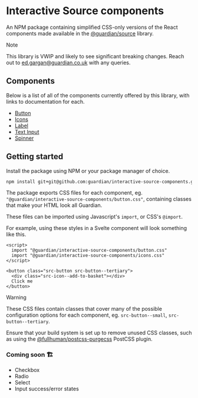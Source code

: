 # Interactive Source components

An NPM package containing simplified CSS-only versions of the React components made available in the [@guardian/source](https://github.com/guardian/csnx/tree/main/libs/%40guardian/source) library.

> [!NOTE]  
> This library is VWIP and likely to see significant breaking changes.
> Reach out to ed.gargan@guardian.co.uk with any queries.

## Components

Below is a list of all of the components currently offered by this library, with links to
documentation for each.

- [Button](./src/button/README.md)
- [Icons](./src/icons/README.md)
- [Label](./src/label/README.md)
- [Text Input](./src/text-input/README.md)
- [Spinner](./src/spinner/README.md)

## Getting started

Install the package using NPM or your package manager of choice.

```bash
npm install git+git@github.com:guardian/interactive-source-components.git
```

The package exports CSS files for each component, eg.
`"@guardian/interactive-source-components/button.css"`, containing classes that make your HTML look
all Guardian.

These files can be imported using Javascript's `import`, or CSS's `@import`.

For example, using these styles in a Svelte component will look something like this.

```svelte
<script>
  import "@guardian/interactive-source-components/button.css"
  import "@guardian/interactive-source-components/icons.css"
</script>

<button class="src-button src-button--tertiary">
  <div class="src-icon--add-to-basket"></div>
  Click me
</button>
```

> [!WARNING]  
> These CSS files contain classes that cover many of the possible configuration options for each component, eg. `src-button--small`, `src-button--tertiary`.
>
> Ensure that your build system is set up to remove unused CSS classes, such as using the [@fullhuman/postcss-purgecss](https://www.npmjs.com/package/@fullhuman/postcss-purgecss) PostCSS plugin.

### Coming soon 🏗️

- Checkbox
- Radio
- Select
- Input success/error states

